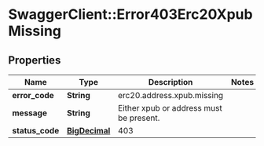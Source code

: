 # SwaggerClient::Error403Erc20XpubMissing

## Properties
Name | Type | Description | Notes
------------ | ------------- | ------------- | -------------
**error_code** | **String** | erc20.address.xpub.missing | 
**message** | **String** | Either xpub or address must be present. | 
**status_code** | [**BigDecimal**](BigDecimal.md) | 403 | 

